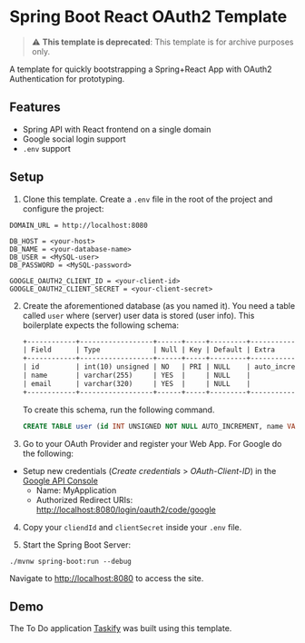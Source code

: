 # Spring Boot React OAuth2 Template

> :warning: **This template is deprecated**: This template is for archive purposes only.

A template for quickly bootstrapping a Spring+React App with OAuth2 Authentication for prototyping.

## Features

-   Spring API with React frontend on a single domain
-   Google social login support
-   `.env` support

## Setup

1. Clone this template. Create a `.env` file in the root of the project and configure the project:

```dotenv
DOMAIN_URL = http://localhost:8080

DB_HOST = <your-host>
DB_NAME = <your-database-name>
DB_USER = <MySQL-user>
DB_PASSWORD = <MySQL-password>

GOOGLE_OAUTH2_CLIENT_ID = <your-client-id>
GOOGLE_OAUTH2_CLIENT_SECRET = <your-client-secret>
```

2. Create the aforementioned database (as you named it). You need a table called `user` where (server) user data is stored (user info).
   This boilerplate expects the following schema:

    ```txt
    +------------+------------------+------+-----+---------+----------------+
    | Field      | Type             | Null | Key | Default | Extra          |
    +------------+------------------+------+-----+---------+----------------+
    | id         | int(10) unsigned | NO   | PRI | NULL    | auto_increment |
    | name       | varchar(255)     | YES  |     | NULL    |                |
    | email      | varchar(320)     | YES  |     | NULL    |                |
    +------------+------------------+------+-----+---------+----------------+
    ```

    To create this schema, run the following command.

    ```sql
    CREATE TABLE user (id INT UNSIGNED NOT NULL AUTO_INCREMENT, name VARCHAR(255), email VARCHAR(320), PRIMARY KEY (id));
    ```

3. Go to your OAuth Provider and register your Web App. For Google do the following:

-   Setup new credentials (_Create credentials_ > _OAuth-Client-ID_) in the [Google API Console](https://console.developers.google.com/)
    -   Name: MyApplication
    -   Authorized Redirect URIs: [http://localhost:8080/login/oauth2/code/google](http://localhost:8080/login/oauth2/code/google)

4. Copy your `cliendId` and `clientSecret` inside your `.env` file.

5. Start the Spring Boot Server:

```
./mvnw spring-boot:run --debug
```

Navigate to [http://localhost:8080](http://localhost:8080) to access the site.

## Demo

The To Do application [Taskify](https://github.com/eder13/taskify) was built using this template.
